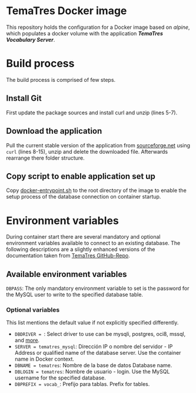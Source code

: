 # TemaTres Docker image

This repository holds the configuration for a Docker image based on
*alpine*, which populates a docker volume with the application
***TemaTres Vocabulary Server***.

# Build process
The build process is comprised of few steps.

## Install Git
First update the package sources and install curl and unzip (lines 5-7).

## Download the application
Pull the current stable version of the application from
[sourceforge.net](https://sourceforge.net/projects/tematres/files/latest/download)
using `curl` (lines 8-15), unzip and delete the downloaded file. Afterwards
rearrange there folder structure.

## Copy script to enable application set up
Copy [docker-entrypoint.sh](./docker-entrypoint.sh) to the root directory of
the image to enable the setup process of the database connection on container
startup.

# Environment variables
During container start there are several mandatory and optional environment
variables available to connect to an existing database. The following
descriptions are a slightly enhanced versions of the documentation taken from
[TemaTres GitHub-Repo](https://github.com/tematres/TemaTres-Vocabulary-Server/blob/master/vocab/db.tematres.php).

## Available environment variables
`DBPASS`: The only mandatory environment variable to set is the password for
the MySQL user to write to the specified database table.

### Optional variables
This list mentions the default value if not explicitly specified differently.
-   `DBDRIVER = `: Select driver to use
  can be mysqli, postgres, oci8, mssql, and
  [more](http://phplens.com/adodb/supported.databases.html).
-   `SERVER = tematres_mysql`: Dirección IP o nombre del servidor - IP Address
    or qualified name of the database server. Use the container name in Docker
    context.
-   `DBNAME = tematres`: Nombre de la base de datos Database name.
-   `DBLOGIN = tematres`: Nombre de usuario - login. Use the MySQL username for
    the specified database.
-   `DBPREFIX = vocab_`: Prefijo para tablas. Prefix for tables.
